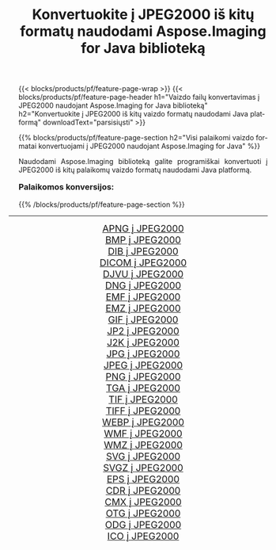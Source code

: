 ﻿---
title: Konvertuokite į JPEG2000 iš kitų formatų naudodami Aspose.Imaging for Java biblioteką 
weight: 3920
url: /lt/java/conversion/to/jpeg2000/ 
lang: lt
langdirlevel: 2
locales: zh-hans,ja,it,ru,de,es,fr,nl,id,lt,pl,pt,vi,tr,ko,zh-hant,ar,hi,th,sv,cs,uk,he
description: Naudodami Aspose.Imaging galite konvertuoti į JPEG2000 iš kitų formatų naudodami Java
---

{{< blocks/products/pf/feature-page-wrap >}}
{{< blocks/products/pf/feature-page-header h1="Vaizdo failų konvertavimas į JPEG2000 naudojant Aspose.Imaging for Java biblioteką" h2="Konvertuokite į JPEG2000 iš kitų vaizdo formatų naudodami Java platformą" downloadText="parsisiųsti" >}}


{{% blocks/products/pf/feature-page-section  h2="Visi palaikomi vaizdo formatai konvertuojami į JPEG2000 naudojant Aspose.Imaging for Java" %}}
<p align=justify>Naudodami Aspose.Imaging biblioteką galite programiškai konvertuoti į JPEG2000 iš kitų palaikomų vaizdo formatų naudodami Java platformą.</p>
<h3 style="margin-top:16px;">
Palaikomos konversijos:
</h3>
{{% /blocks/products/pf/feature-page-section %}}
<div class="container-fluid productfamilypage bg-gray">
    <div class="convertypes bg-gray agp-content section">
        <div class="container">
		<hr style="margin-left:-20px;"/>
		<div class="row other-converters" style="gap: 10px;font-size: 19px;text-align:center;">
		    <div class='col-md-3 other-converter remove-lp remove-rp'><a href="/imaging/lt/java/conversion/apng-to-jpeg2000/" style="padding:15px;">APNG į JPEG2000</a></div>
<div class='col-md-3 other-converter remove-lp remove-rp'><a href="/imaging/lt/java/conversion/bmp-to-jpeg2000/" style="padding:15px;">BMP į JPEG2000</a></div>
<div class='col-md-3 other-converter remove-lp remove-rp'><a href="/imaging/lt/java/conversion/dib-to-jpeg2000/" style="padding:15px;">DIB į JPEG2000</a></div>
<div class='col-md-3 other-converter remove-lp remove-rp'><a href="/imaging/lt/java/conversion/dicom-to-jpeg2000/" style="padding:15px;">DICOM į JPEG2000</a></div>
<div class='col-md-3 other-converter remove-lp remove-rp'><a href="/imaging/lt/java/conversion/djvu-to-jpeg2000/" style="padding:15px;">DJVU į JPEG2000</a></div>
<div class='col-md-3 other-converter remove-lp remove-rp'><a href="/imaging/lt/java/conversion/dng-to-jpeg2000/" style="padding:15px;">DNG į JPEG2000</a></div>
<div class='col-md-3 other-converter remove-lp remove-rp'><a href="/imaging/lt/java/conversion/emf-to-jpeg2000/" style="padding:15px;">EMF į JPEG2000</a></div>
<div class='col-md-3 other-converter remove-lp remove-rp'><a href="/imaging/lt/java/conversion/emz-to-jpeg2000/" style="padding:15px;">EMZ į JPEG2000</a></div>
<div class='col-md-3 other-converter remove-lp remove-rp'><a href="/imaging/lt/java/conversion/gif-to-jpeg2000/" style="padding:15px;">GIF į JPEG2000</a></div>
<div class='col-md-3 other-converter remove-lp remove-rp'><a href="/imaging/lt/java/conversion/jp2-to-jpeg2000/" style="padding:15px;">JP2 į JPEG2000</a></div>
<div class='col-md-3 other-converter remove-lp remove-rp'><a href="/imaging/lt/java/conversion/j2k-to-jpeg2000/" style="padding:15px;">J2K į JPEG2000</a></div>
<div class='col-md-3 other-converter remove-lp remove-rp'><a href="/imaging/lt/java/conversion/jpg-to-jpeg2000/" style="padding:15px;">JPG į JPEG2000</a></div>
<div class='col-md-3 other-converter remove-lp remove-rp'><a href="/imaging/lt/java/conversion/jpeg-to-jpeg2000/" style="padding:15px;">JPEG į JPEG2000</a></div>
<div class='col-md-3 other-converter remove-lp remove-rp'><a href="/imaging/lt/java/conversion/png-to-jpeg2000/" style="padding:15px;">PNG į JPEG2000</a></div>
<div class='col-md-3 other-converter remove-lp remove-rp'><a href="/imaging/lt/java/conversion/tga-to-jpeg2000/" style="padding:15px;">TGA į JPEG2000</a></div>
<div class='col-md-3 other-converter remove-lp remove-rp'><a href="/imaging/lt/java/conversion/tif-to-jpeg2000/" style="padding:15px;">TIF į JPEG2000</a></div>
<div class='col-md-3 other-converter remove-lp remove-rp'><a href="/imaging/lt/java/conversion/tiff-to-jpeg2000/" style="padding:15px;">TIFF į JPEG2000</a></div>
<div class='col-md-3 other-converter remove-lp remove-rp'><a href="/imaging/lt/java/conversion/webp-to-jpeg2000/" style="padding:15px;">WEBP į JPEG2000</a></div>
<div class='col-md-3 other-converter remove-lp remove-rp'><a href="/imaging/lt/java/conversion/wmf-to-jpeg2000/" style="padding:15px;">WMF į JPEG2000</a></div>
<div class='col-md-3 other-converter remove-lp remove-rp'><a href="/imaging/lt/java/conversion/wmz-to-jpeg2000/" style="padding:15px;">WMZ į JPEG2000</a></div>
<div class='col-md-3 other-converter remove-lp remove-rp'><a href="/imaging/lt/java/conversion/svg-to-jpeg2000/" style="padding:15px;">SVG į JPEG2000</a></div>
<div class='col-md-3 other-converter remove-lp remove-rp'><a href="/imaging/lt/java/conversion/svgz-to-jpeg2000/" style="padding:15px;">SVGZ į JPEG2000</a></div>
<div class='col-md-3 other-converter remove-lp remove-rp'><a href="/imaging/lt/java/conversion/eps-to-jpeg2000/" style="padding:15px;">EPS į JPEG2000</a></div>
<div class='col-md-3 other-converter remove-lp remove-rp'><a href="/imaging/lt/java/conversion/cdr-to-jpeg2000/" style="padding:15px;">CDR į JPEG2000</a></div>
<div class='col-md-3 other-converter remove-lp remove-rp'><a href="/imaging/lt/java/conversion/cmx-to-jpeg2000/" style="padding:15px;">CMX į JPEG2000</a></div>
<div class='col-md-3 other-converter remove-lp remove-rp'><a href="/imaging/lt/java/conversion/otg-to-jpeg2000/" style="padding:15px;">OTG į JPEG2000</a></div>
<div class='col-md-3 other-converter remove-lp remove-rp'><a href="/imaging/lt/java/conversion/odg-to-jpeg2000/" style="padding:15px;">ODG į JPEG2000</a></div>
<div class='col-md-3 other-converter remove-lp remove-rp'><a href="/imaging/lt/java/conversion/ico-to-jpeg2000/" style="padding:15px;">ICO į JPEG2000</a></div>
                </div>
        </div>
    </div>
</div>
<br/>

